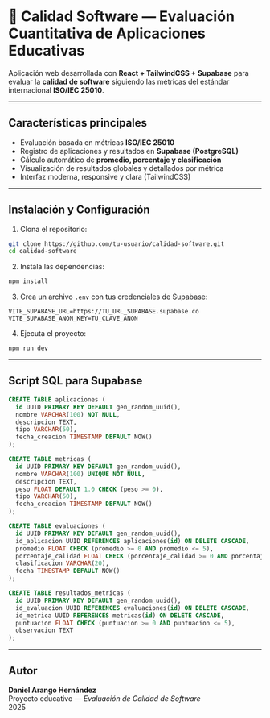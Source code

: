 
# 🧠 Calidad Software — Evaluación Cuantitativa de Aplicaciones Educativas

Aplicación web desarrollada con **React + TailwindCSS + Supabase** para evaluar la **calidad de software** siguiendo las métricas del estándar internacional **ISO/IEC 25010**.

---

## Características principales
- Evaluación basada en métricas **ISO/IEC 25010**
- Registro de aplicaciones y resultados en **Supabase (PostgreSQL)**
- Cálculo automático de **promedio, porcentaje y clasificación**
- Visualización de resultados globales y detallados por métrica
- Interfaz moderna, responsive y clara (TailwindCSS)

---

## Instalación y Configuración

1. Clona el repositorio:
```bash
git clone https://github.com/tu-usuario/calidad-software.git
cd calidad-software
```

2. Instala las dependencias:
```bash
npm install
```

3. Crea un archivo `.env` con tus credenciales de Supabase:
```env
VITE_SUPABASE_URL=https://TU_URL_SUPABASE.supabase.co
VITE_SUPABASE_ANON_KEY=TU_CLAVE_ANON
```

4. Ejecuta el proyecto:
```bash
npm run dev
```

---

##  Script SQL para Supabase

```sql
CREATE TABLE aplicaciones (
  id UUID PRIMARY KEY DEFAULT gen_random_uuid(),
  nombre VARCHAR(100) NOT NULL,
  descripcion TEXT,
  tipo VARCHAR(50),
  fecha_creacion TIMESTAMP DEFAULT NOW()
);

CREATE TABLE metricas (
  id UUID PRIMARY KEY DEFAULT gen_random_uuid(),
  nombre VARCHAR(100) UNIQUE NOT NULL,
  descripcion TEXT,
  peso FLOAT DEFAULT 1.0 CHECK (peso >= 0),
  tipo VARCHAR(50),
  fecha_creacion TIMESTAMP DEFAULT NOW()
);

CREATE TABLE evaluaciones (
  id UUID PRIMARY KEY DEFAULT gen_random_uuid(),
  id_aplicacion UUID REFERENCES aplicaciones(id) ON DELETE CASCADE,
  promedio FLOAT CHECK (promedio >= 0 AND promedio <= 5),
  porcentaje_calidad FLOAT CHECK (porcentaje_calidad >= 0 AND porcentaje_calidad <= 100),
  clasificacion VARCHAR(20),
  fecha TIMESTAMP DEFAULT NOW()
);

CREATE TABLE resultados_metricas (
  id UUID PRIMARY KEY DEFAULT gen_random_uuid(),
  id_evaluacion UUID REFERENCES evaluaciones(id) ON DELETE CASCADE,
  id_metrica UUID REFERENCES metricas(id) ON DELETE CASCADE,
  puntuacion FLOAT CHECK (puntuacion >= 0 AND puntuacion <= 5),
  observacion TEXT
);
```

---

##  Autor

**Daniel Arango Hernández**  
Proyecto educativo — *Evaluación de Calidad de Software*  
 2025
